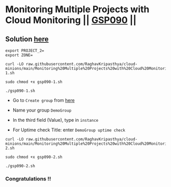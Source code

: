 # Monitoring Multiple Projects with Cloud Monitoring || [GSP090](https://www.cloudskillsboost.google/focuses/621?parent=catalog) ||

## Solution [here]()

```
export PROJECT_2=
export ZONE=
```
```
curl -LO raw.githubusercontent.com/RaghavKripasthya/cloud-minions/main/Monitoring%20Multiple%20Projects%20with%20Cloud%20Monitoring/gsp090-1.sh

sudo chmod +x gsp090-1.sh

./gsp090-1.sh
```
* Go to `Create group` from [here](https://console.cloud.google.com/monitoring/groups?)

* Name your group `DemoGroup`

* In the third field (Value), type in `instance`

* For Uptime check Title: enter `DemoGroup uptime check`

```
curl -LO raw.githubusercontent.com/RaghavKripasthya/cloud-minions/main/Monitoring%20Multiple%20Projects%20with%20Cloud%20Monitoring/gsp090-2.sh

sudo chmod +x gsp090-2.sh

./gsp090-2.sh
```

### Congratulations !!
